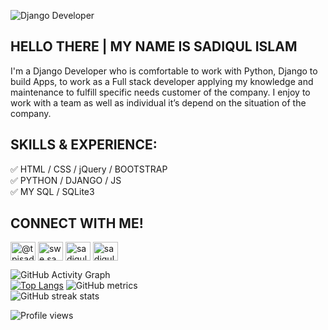 ![Django Developer](https://static.djangoproject.com/img/logos/django-logo-negative.png)
## HELLO THERE | MY NAME IS SADIQUL ISLAM


I'm a Django Developer who is comfortable to work with Python, Django to build Apps, to work as a Full stack developer applying my knowledge and maintenance to fulfill specific needs customer of the company. I enjoy to work with a team as well as individual it’s depend on the situation of the company.

## SKILLS & EXPERIENCE: <br>
✅ HTML / CSS / jQuery / BOOTSTRAP <br>
✅ PYTHON / DJANGO / JS <br>
✅ MY SQL / SQLite3 <br>
## CONNECT WITH ME!
<p align="left">
<a href="https://twitter.com/@tpisadiqul" target="blank"><img align="center" src="https://raw.githubusercontent.com/rahuldkjain/github-profile-readme-generator/master/src/images/icons/Social/twitter.svg" alt="@tpisadiqul" height="30" width="40" /></a>
<a href="https://fb.com/swe.sadiqul" target="blank"><img align="center" src="https://raw.githubusercontent.com/rahuldkjain/github-profile-readme-generator/master/src/images/icons/Social/facebook.svg" alt="swe.sadiqul" height="30" width="40" /></a>
<a href="https://instagram.com/sadiqul.official390" target="blank"><img align="center" src="https://raw.githubusercontent.com/rahuldkjain/github-profile-readme-generator/master/src/images/icons/Social/instagram.svg" alt="sadiqul.official390" height="30" width="40" /></a>
<a href="https://dribbble.com/sadiqul_official" target="blank"><img align="center" src="https://raw.githubusercontent.com/rahuldkjain/github-profile-readme-generator/master/src/images/icons/Social/dribbble.svg" alt="sadiqul_official" height="30" width="40" /></a>
</p>


![GitHub Activity Graph](https://activity-graph.herokuapp.com/graph?username=Sadiqul-Islam)  
[![Top Langs](https://github-readme-stats.vercel.app/api/top-langs/?username=Sadiqul-Islam)](https://github.com/anuraghazra/github-readme-stats)
![GitHub metrics](https://metrics.lecoq.io/Sadiqul-Islam)  
![GitHub streak stats](https://github-readme-streak-stats.herokuapp.com/?user=Sadiqul-Islam)  

![Profile views](https://gpvc.arturio.dev/Sadiqul-Islam)  
